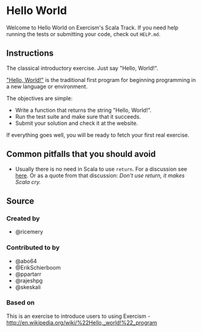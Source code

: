 # Hello World

Welcome to Hello World on Exercism's Scala Track.
If you need help running the tests or submitting your code, check out `HELP.md`.

## Instructions

The classical introductory exercise. Just say "Hello, World!".

["Hello, World!"](http://en.wikipedia.org/wiki/%22Hello,_world!%22_program) is
the traditional first program for beginning programming in a new language
or environment.

The objectives are simple:

- Write a function that returns the string "Hello, World!".
- Run the test suite and make sure that it succeeds.
- Submit your solution and check it at the website.

If everything goes well, you will be ready to fetch your first real exercise.

## Common pitfalls that you should avoid
- Usually there is no need in Scala to use `return`. For a discussion see [here](http://stackoverflow.com/questions/24856106/return-in-a-scala-function-literal). Or as a quote from that discussion: *Don't use return, it makes Scala cry.*

## Source

### Created by

- @ricemery

### Contributed to by

- @abo64
- @ErikSchierboom
- @ppartarr
- @rajeshpg
- @skeskali

### Based on

This is an exercise to introduce users to using Exercism - http://en.wikipedia.org/wiki/%22Hello,_world!%22_program